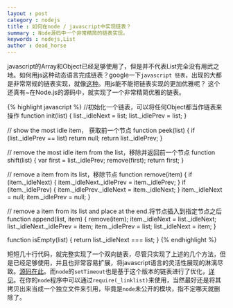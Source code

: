 ```yaml
---
layout : post
category : nodejs 
title : 如何在node / javascript中实现链表？
summary : Node源码中一个非常精简的链表实现。  
keywords : nodejs,List
author : dead_horse
---
```


javascript的Array和Object已经足够使用了，但是并不代表List完全没有用武之地。如何用js这种动态语言完成链表？google一下`javascript 链表`，出现的大都是非常常规的链表实现，就像[这种](http://rockis.iteye.com/blog/23005)。用js能不能把链表实现的更加优雅呢？ 这个还真有~在Node.js的源码中，就实现了一个非常精简优雅的链表。   

{% highlight javascript %}
//初始化一个链表，可以将任何Object都当作链表来操作
function init(list) {
  list._idleNext = list;
  list._idlePrev = list;
}

// show the most idle item， 获取前一个节点
function peek(list) {
  if (list._idlePrev == list) return null;
  return list._idlePrev;
}

// remove the most idle item from the list，移除并返回前一个节点
function shift(list) {
  var first = list._idlePrev;
  remove(first);
  return first;
}

// remove a item from its list，移除节点
function remove(item) {
  if (item._idleNext) {
    item._idleNext._idlePrev = item._idlePrev;
  }
  if (item._idlePrev) {
    item._idlePrev._idleNext = item._idleNext;
  }
  item._idleNext = null;
  item._idlePrev = null;
}

// remove a item from its list and place at the end.将节点插入到指定节点之后
function append(list, item) {
  remove(item);
  item._idleNext = list._idleNext;
  list._idleNext._idlePrev = item;
  item._idlePrev = list;
  list._idleNext = item;
}

function isEmpty(list) {
  return list._idleNext === list;
}
{% endhighlight %}

短短几十行代码，就完整实现了一个双向链表，尽管只实现了上述的几个方法，但是已经足够使用，并且也非常容易扩展，将javascript语言的灵活性展现的淋漓尽致。[源码在此](https://github.com/joyent/node/blob/master/lib/_linklist.js)。而`node`的`setTimeout`也是基于这个版本的链表进行了优化，[详见](http://deadhorse.me/nodejs/2012/08/01/timer_in_node.html)。在你的`node`程序中可以通过`require(_linklist)`来使用，当然最好还是将其拷贝出来当成一个独立文件来引用，毕竟是`node`未公开的模块，指不定哪天就删除了。
